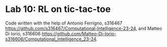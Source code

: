 # Lab 10: RL on tic-tac-toe

Code written with the help of Antonio Ferrigno, s316467 https://github.com/s316467/Computational-Intelligence-23-24, and Matteo Di Iorio, s316606 https://github.com/Matteo-Di-Iorio-s316606/Computational_Intelligence_23-24.